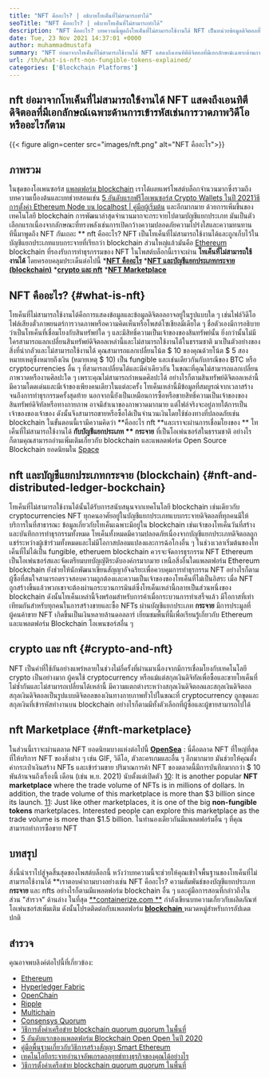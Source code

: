 ```yaml
---
title: "NFT คืออะไร? | อธิบายโทเค็นที่ไม่สามารถทำได้" 
seoTitle: "NFT คืออะไร? | อธิบายโทเค็นที่ไม่สามารถทำได้" 
description: "NFT คืออะไร? บทความนี้พูดถึงโทเค็นที่ไม่สามารถใช้งานได้ NFT เป็นหน่วยข้อมูลดิจิตอลที่ไม่ซ้ำกันที่เก็บไว้ในบัญชีแยกประเภทแบบกระจายพร้อมข้อมูลเมตาที่สมบูรณ์" 
date: Tue, 23 Nov 2021 14:37:01 +0000
author: muhammadmustafa
summary: "NFT ย่อมาจากโทเค็นที่ไม่สามารถใช้งานได้ NFT แสดงถึงเอนทิตีดิจิตอลที่มีเอกลักษณ์เฉพาะด้านการเข้ารหัสเช่นการวาดภาพวิดีโอหรืออะไรก็ตาม" 
url: /th/what-is-nft-non-fungible-tokens-explained/
categories: ['Blockchain Platforms']
---
```


## nft ย่อมาจากโทเค็นที่ไม่สามารถใช้งานได้ NFT แสดงถึงเอนทิตีดิจิตอลที่มีเอกลักษณ์เฉพาะด้านการเข้ารหัสเช่นการวาดภาพวิดีโอหรืออะไรก็ตาม

{{< figure align=center src="images/nft.png" alt="NFT คืออะไร">}}


## ภาพรวม
ในชุดของโอเพนซอร์ส [แพลตฟอร์ม blockchain][1] เราได้เผยแพร่โพสต์บล็อกจำนวนมากซึ่งรวมถึงบทความเบื้องต้นและบทช่วยสอนเช่น [5 อันดับแรกฟรีโอเพนซอร์ส Crypto Wallets ในปี 2021][2][วิธีการตั้งค่า Ethereum Node บน localhost | คู่มือผู้เริ่มต้น][3] และอีกมากมาย ด้วยการเพิ่มขึ้นของเทคโนโลยี blockchain การพัฒนาล่าสุดจำนวนมากจะกระจายไปตามบัญชีแยกประเภท มันเป็นตัวเลือกแรกเนื่องจากลักษณะที่ทรงพลังเช่นการเปิดกว้างความปลอดภัยความโปร่งใสและความทนทาน ทีนี้มาพูดถึง NFT กันเถอะ ** nft คืออะไร? NFT เป็นโทเค็นที่ไม่สามารถใช้งานได้และถูกเก็บไว้ในบัญชีแยกประเภทแบบกระจายที่เรียกว่า blockchain ส่วนใหญ่แล้วมันคือ [Ethereum][1] blockchain ที่รองรับการทำธุรกรรมของ NFT
ในโพสต์บล็อกนี้เราจะผ่าน **โทเค็นที่ไม่สามารถใช้งานได้**  โดยครอบคลุมประเด็นต่อไปนี้
  ***[NFT คืออะไร][4]** 
  ***[NFT และบัญชีแยกประเภทกระจาย (blockchain)][5]** 
  ***[crypto และ nft][6]** 
  ***[NFT Marketplace][7]** 

## NFT คืออะไร?   {#what-is-nft}
โทเค็นที่ไม่สามารถใช้งานได้คือการแสดงข้อมูลและข้อมูลดิจิตอลอาจอยู่ในรูปแบบใด ๆ เช่นไฟล์วิดีโอไฟล์เสียงตั๋วภาพยนตร์การวาดภาพหรือความคิดเห็นหรือโพสต์โซเชียลมีเดียใด ๆ ชื่อตัวเองมีการอธิบายว่าเป็นโทเค็นที่เชื่อมโยงกับสินทรัพย์ใด ๆ และมีสิทธิ์ความเป็นเจ้าของของสินทรัพย์นั้น ยิ่งกว่านั้นไม่มีใครสามารถแลกเปลี่ยนสินทรัพย์ดิจิตอลเหล่านี้และไม่สามารถใช้งานได้ในธรรมชาติ มาเป็นตัวอย่างของสิ่งที่น่ากลัวและไม่สามารถใช้งานได้ คุณสามารถแลกเปลี่ยนโน้ต $ 10 ของคุณด้วยโน้ต $ 5 สองหมายเหตุซึ่งหมายถึงเงิน (หมายเหตุ $ 10) เป็น fungible และเช่นเดียวกันกับกรณีของ BTC หรือ cryptocurrencies อื่น ๆ ที่สามารถเปลี่ยนได้และมีค่าเดียวกัน ในขณะที่คุณไม่สามารถแลกเปลี่ยนภาพวาดหรืองานศิลปะใด ๆ เพราะคุณไม่สามารถกำหนดศิลปะได้ อย่างไรก็ตามสินทรัพย์ดิจิตอลเหล่านี้มีความโดดเด่นและมีเจ้าของเพียงคนเดียวในแต่ละครั้ง
โทเค็นเหล่านี้มีข้อมูลที่สมบูรณ์จากเวลาสร้างจนถึงการทำธุรกรรมครั้งสุดท้าย นอกจากนี้ยังเป็นเหมือนการซื้อหรือขายสิทธิ์ความเป็นเจ้าของของสินทรัพย์ดิจิทัลหรือทางกายภาพ อาจมีสำเนาของภาพวาดมากมาย แต่ไฟล์จริงจะอยู่ภายใต้การเป็นเจ้าของของเจ้าของ ดังนั้นจึงสามารถขายหรือซื้อได้เป็นจำนวนเงินโดยใช้ช่องทางที่ปลอดภัยเช่น blockchain ในขั้นตอนนี้เรามีความคิดว่า **คืออะไร nft  **และเราจะผ่านการเชื่อมโยงของ **  โทเค็นที่ไม่สามารถใช้งานได้  **กับบัญชีแยกประเภท **  กระจาย**  ที่เป็นโอเพ่นซอร์สในธรรมชาติ อย่างไรก็ตามคุณสามารถอ่านเพิ่มเติมเกี่ยวกับ blockchain และแพลตฟอร์ม Open Source Blockchain ยอดนิยมใน [Space][8]

## nft และบัญชีแยกประเภทกระจาย (blockchain)   {#nft-and-distributed-ledger-bockchain}
โทเค็นที่ไม่สามารถใช้งานได้นั้นได้รับการสนับสนุนจากเทคโนโลยี blockchain เช่นเดียวกับ cryptocurrencies NFT ทุกคนอาศัยอยู่ในบัญชีแยกประเภทแบบกระจายดิจิตอลที่ทุกคนมีให้บริการในที่สาธารณะ ข้อมูลเกี่ยวกับโทเค็นเฉพาะมีอยู่ใน blockchain เช่นเจ้าของโทเค็นวันที่สร้างและบันทึกการทำธุรกรรมทั้งหมด โทเค็นทั้งหมดมีความปลอดภัยเนื่องจากบัญชีแยกประเภทดิจิตอลถูกแชร์ระหว่างผู้เข้าร่วมทั้งหมดและไม่มีโอกาสปลอมแปลงและการฉ้อโกงอื่น ๆ ในช่วงเวลาเริ่มต้นของโทเค็นที่ไม่ได้เป็น fungible, etheruem blockchain ควรจะจัดการธุรกรรม NFT Ethereum เป็นโอเพ่นซอร์สและจัดเตรียมบทบัญญัติระดับองค์กรมากมาย เหนือสิ่งอื่นใดแพลตฟอร์ม Ethereum blockchain ยังช่วยให้นักพัฒนาเขียนสัญญาอัจฉริยะเพื่อควบคุมการทำธุรกรรม NFT
อย่างไรก็ตามผู้ซื้อที่สนใจสามารถตรวจสอบความถูกต้องและความเป็นเจ้าของของโทเค็นที่ไม่เป็นอิสระ เมื่อ NFT ถูกสร้างขึ้นแล้วพวกเขาจะต้องผ่านกระบวนการมินต์ซึ่งโทเค็นเหล่านี้กลายเป็นส่วนหนึ่งของ blockchain ดังนั้นโทเค็นเหล่านี้จึงพร้อมสำหรับการค้าเมื่อกระบวนการทำเสร็จแล้ว มีโอกาสที่เท่าเทียมกันสำหรับทุกคนในการสร้างขายและซื้อ NFTs ผ่านบัญชีแยกประเภท **กระจาย**  มีการประมูลที่ผู้คนค้าขาย NFT เกิดขึ้นเป็นเงินหลายล้านดอลลาร์ เยี่ยมชมพื้นที่นี้เพื่อเรียนรู้เกี่ยวกับ Ethereum และแพลตฟอร์ม Blockchain โอเพนซอร์สอื่น ๆ

## crypto และ nft   {#crypto-and-nft}
NFT เป็นคำที่ใช้กันอย่างแพร่หลายในช่วงไม่กี่ครั้งที่ผ่านมาเนื่องจากมีการเชื่อมโยงกับเทคโนโลยี crypto เป็นอย่างมาก ผู้คนใช้ cryptocurrency หรือแม้แต่สกุลเงินดิจิทัลเพื่อซื้อและขายโทเค็นที่ไม่ซ้ำกันและไม่สามารถเปลี่ยนได้เหล่านี้ มีความแตกต่างระหว่างสกุลเงินดิจิตอลและสกุลเงินดิจิตอล สกุลเงินดิจิตอลเป็นรูปแบบดิจิตอลของเงินทางกายภาพทั่วไปในขณะที่ cryptocurrency ถูกขุดและสกุลเงินที่เข้ารหัสทำงานบน blockchain อย่างไรก็ตามมีทั้งตัวเลือกที่ผู้ซื้อและผู้ขายสามารถไปได้

## nft Marketplace   {#nft-marketplace}
ในส่วนนี้เราจะผ่านตลาด NFT ยอดนิยมบางแห่งต่อไปนี้
**[OpenSea][9]** : นี่คือตลาด NFT ที่ใหญ่ที่สุดที่ให้บริการ NFT ของสิ่งต่าง ๆ เช่น GIF, วิดีโอ, ตัวละครเกมและอื่น ๆ อีกมากมาย มันช่วยให้คุณตั้งค่ากระเป๋าเงินสร้าง NFTs และเข้าร่วมขาย ปริมาณการค้า NFT ของตลาดนี้มีการบันทึกมากกว่า $ 10 พันล้านจนถึงเรื่องนี้ เดือน (เช่น พ.ย. 2021) นับตั้งแต่เปิดตัว
[10]: It is another popular **NFT marketplace** where the trade volume of NFTs is in millions of dollars. In addition, the trade volume of this marketplace is more than $3 billion since its launch.
[11]: Just like other marketplaces, it is one of the big **non-fungible tokens** marketplaces. Interested people can explore this marketplace as the trade volume is more than $1.5 billion.
ในทำนองเดียวกันมีแพลตฟอร์มอื่น ๆ ที่คุณสามารถทำการซื้อขาย NFT

## บทสรุป
สิ่งนี้นำเราไปสู่จุดสิ้นสุดของโพสต์บล็อกนี้ หวังว่าบทความนี้จะช่วยให้คุณเข้าใจพื้นฐานของโทเค็นที่ไม่สามารถใช้งานได้ **เราตอบคำถามบางอย่างเช่น NFT คืออะไร? ความสัมพันธ์ของบัญชีแยกประเภท  **กระจาย**   และ nfts อย่างไรก็ตามมีแพลตฟอร์ม blockchain อื่น ๆ และคู่มือการสอนที่กล่าวถึงในส่วน "สำรวจ" ด้านล่าง
ในที่สุด [**containerize.com **][12] กำลังเขียนบทความเกี่ยวกับผลิตภัณฑ์โอเพ่นซอร์สเพิ่มเติม ดังนั้นโปรดติดต่อกับแพลตฟอร์ม [ **blockchain**  ][1] หมวดหมู่สำหรับการอัปเดตปกติ

## สำรวจ
คุณอาจพบลิงค์ต่อไปนี้ที่เกี่ยวข้อง:
  * [Ethereum][13]
  * [Hyperledger Fabric][14]
  * [OpenChain][15]
  * [Ripple][16]
  * [Multichain][17]
  * [Consensys Quorum][18]
  * [วิธีการตั้งค่าเครือข่าย blockchain quorum quorum ในพื้นที่][19]
  * [5 อันดับแรกของแพลตฟอร์ม Blockchain Open Open ในปี 2020][20]
  * [คู่มือพื้นฐานเกี่ยวกับวิธีการสร้างสัญญา Smart Ethereum][21]
  * [เทคโนโลยีกระจายอำนาจอัพเกรดกลยุทธ์ทางธุรกิจของคุณได้อย่างไร][22]
  * [วิธีการตั้งค่าเครือข่าย blockchain quorum quorum ในพื้นที่][19]

  
[1]: https://products.containerize.com/blockchain-platforms/
[2]: https://blog.containerize.com/blockchain-platforms/top-5-free-open-source-crypto-wallets-in-2021/
[3]: https://blog.containerize.com/blockchain-platforms/what-is-testnet-how-to-deploy-it-ethereum-testnet/
[4]: #What-is-NFT
[5]: #NFT-and-Distributed-Ledger-Bockchain
[6]: #Crypto-and-NFT
[7]: #NFT-Marketplace
[8]: https://blog.containerize.com/category/blockchain-platforms/
[9]: https://opensea.io/
[10]: https://marketplace.axieinfinity.com/
[11]: https://www.larvalabs.com/cryptopunks
[12]: https://www.containerize.com/
[13]: https://products.containerize.com/blockchain-platforms/ethereum
[14]: https://products.containerize.com/blockchain-platforms/hyperledger-fabric
[15]: https://products.containerize.com/blockchain-platforms/openchain
[16]: https://products.containerize.com/blockchain-platforms/ripple
[17]: https://products.containerize.com/blockchain-platforms/multichain
[18]: https://products.containerize.com/blockchain-platforms/consensys-quorum
[19]: https://blog.containerize.com/blockchain-platforms/how-to-setup-consensys-quorum-blockchain-network-locally/
[20]: https://blog.containerize.com/blockchain-platforms/top-5-open-source-blockchain-platforms-in-2020/
[21]: https://blog.containerize.com/
[22]: https://blog.containerize.com/2020/11/27/how-decentralized-technology-upgrades-your-business-strategy/
